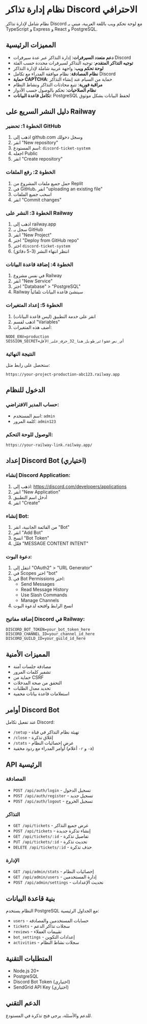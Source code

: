 # نظام إدارة تذاكر Discord الاحترافي

نظام شامل لإدارة تذاكر Discord مع لوحة تحكم ويب باللغة العربية، مبني بـ TypeScript و Express و React و PostgreSQL.

## المميزات الرئيسية

- **دعم متعدد السيرفرات**: إدارة التذاكر عبر عدة سيرفرات Discord
- **توجيه التذاكر المتقدم**: توجيه التذاكر لسيرفرات محددة حسب الفئة
- **لوحة تحكم ويب**: واجهة عربية شاملة لإدارة التذاكر
- **نظام المصادقة**: نظام موافقة المدراء مع تكامل Discord
- **حماية CAPTCHA**: حماية من السبام عند إنشاء التذاكر
- **مراقبة فورية**: تتبع محادثات التذاكر ونشاط النظام
- **نظام الصلاحيات**: تحكم بالوصول حسب الأدوار
- **تكامل قاعدة البيانات**: PostgreSQL لحفظ البيانات بشكل موثوق

## دليل النشر السريع على Railway

### الخطوة 1: تحضير GitHub
1. اذهب إلى github.com وسجل دخولك
2. انقر "New repository"
3. اسم المستودع: `discord-ticket-system`
4. اجعله Public
5. انقر "Create repository"

### الخطوة 2: رفع الملفات
1. حمل جميع ملفات المشروع من Replit
2. في GitHub، انقر "uploading an existing file"
3. اسحب جميع الملفات
4. انقر "Commit changes"

### الخطوة 3: النشر على Railway
1. اذهب إلى railway.app
2. سجل بـ GitHub
3. انقر "New Project"
4. اختر "Deploy from GitHub repo"
5. اختر `discord-ticket-system`
6. انتظر انتهاء النشر (3-5 دقائق)

### الخطوة 4: إضافة قاعدة البيانات
1. في نفس مشروع Railway
2. انقر "New Service"
3. اختر "Database" > "PostgreSQL"
4. Railway سينشئ قاعدة البيانات تلقائياً

### الخطوة 5: إعداد المتغيرات
1. انقر على خدمة التطبيق (ليس قاعدة البيانات)
2. اذهب لقسم "Variables"
3. أضف هذه المتغيرات:

```env
NODE_ENV=production
SESSION_SECRET=أي_نص_عشوائي_طويل_هنا_32_حرف_على_الأقل
```

### النتيجة النهائية
ستحصل على رابط مثل:
```
https://your-project-production-abc123.railway.app
```

## الدخول للنظام

### حساب المدير الافتراضي:
- اسم المستخدم: `admin`
- كلمة المرور: `admin123`

### الوصول للوحة التحكم:
```
https://your-railway-link.railway.app/
```

## إعداد Discord Bot (اختياري)

### إنشاء Discord Application:
1. اذهب إلى: https://discord.com/developers/applications
2. انقر "New Application"
3. أدخل اسم التطبيق
4. انقر "Create"

### إنشاء Bot:
1. من القائمة الجانبية، انقر "Bot"
2. انقر "Add Bot"
3. انسخ "Bot Token"
4. فعّل "MESSAGE CONTENT INTENT"

### دعوة البوت:
1. انتقل إلى "OAuth2" > "URL Generator"
2. في Scopes اختر "bot"
3. في Bot Permissions اختر:
   - Send Messages
   - Read Message History
   - Use Slash Commands
   - Manage Channels
4. انسخ الرابط وافتحه لدعوة البوت

### إضافة مفاتيح Discord في Railway:
```env
DISCORD_BOT_TOKEN=your_bot_token_here
DISCORD_CHANNEL_ID=your_channel_id_here
DISCORD_GUILD_ID=your_guild_id_here
```

## المميزات الأمنية

- مصادقة جلسات آمنة
- تشفير كلمات المرور
- حماية من CSRF
- التحقق من صحة المدخلات
- تحديد معدل الطلبات
- استعلامات قاعدة بيانات محمية

## أوامر Discord Bot

عند تفعيل تكامل Discord:

- `/setup` - تهيئة نظام التذاكر في قناة
- `/close` - إغلاق تذكرة
- `/stats` - عرض إحصائيات النظام
- أوامر المدراء مع ردود مخفية (أعلام `-r` و `-a`)

## API الرئيسية

### المصادقة
- `POST /api/auth/login` - تسجيل الدخول
- `POST /api/auth/register` - تسجيل جديد
- `POST /api/auth/logout` - تسجيل الخروج

### التذاكر
- `GET /api/tickets` - عرض جميع التذاكر
- `POST /api/tickets` - إنشاء تذكرة جديدة
- `GET /api/tickets/:id` - تفاصيل تذكرة
- `PUT /api/tickets/:id` - تحديث تذكرة
- `DELETE /api/tickets/:id` - حذف تذكرة

### الإدارة
- `GET /api/admin/stats` - إحصائيات النظام
- `GET /api/admin/users` - إدارة المستخدمين
- `POST /api/admin/settings` - تحديث الإعدادات

## بنية قاعدة البيانات

النظام يستخدم PostgreSQL مع الجداول الرئيسية:
- `users` - حسابات المستخدمين والمصادقة
- `tickets` - سجلات تذاكر الدعم
- `reviews` - تقييمات العملاء
- `bot_settings` - إعدادات التكوين
- `activities` - سجلات نشاط النظام

## المتطلبات التقنية

- Node.js 20+
- PostgreSQL
- Discord Bot Token (اختياري)
- SendGrid API Key (اختياري)

## الدعم التقني

للدعم والأسئلة، يرجى فتح تذكرة في المستودع.